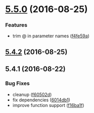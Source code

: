 <a name="5.5.0"></a>
# [5.5.0](https://github.com/softwaregroup-bg/ut-port-postgres/compare/v5.4.2...v5.5.0) (2016-08-25)


### Features

* trim @ in parameter names ([f4fe59a](https://github.com/softwaregroup-bg/ut-port-postgres/commit/f4fe59a))



<a name="5.4.2"></a>
## [5.4.2](https://github.com/softwaregroup-bg/ut-port-postgres/compare/v5.4.1...v5.4.2) (2016-08-25)



<a name="5.4.1"></a>
## 5.4.1 (2016-08-22)


### Bug Fixes

* cleanup ([f60502d](https://github.com/softwaregroup-bg/ut-port-postgres/commit/f60502d))
* fix dependencies ([6014db1](https://github.com/softwaregroup-bg/ut-port-postgres/commit/6014db1))
* improve function support ([f16ba1f](https://github.com/softwaregroup-bg/ut-port-postgres/commit/f16ba1f))



